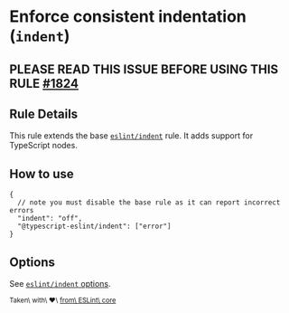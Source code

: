 Enforce consistent indentation (`indent`)
=========================================

PLEASE READ THIS ISSUE BEFORE USING THIS RULE [\#1824](https://github.com/typescript-eslint/typescript-eslint/issues/1824)
--------------------------------------------------------------------------------------------------------------------------

Rule Details
------------

This rule extends the base [`eslint/indent`](https://eslint.org/docs/rules/indent) rule. It adds support for TypeScript nodes.

How to use
----------

    {
      // note you must disable the base rule as it can report incorrect errors
      "indent": "off",
      "@typescript-eslint/indent": ["error"]
    }

Options
-------

See [`eslint/indent` options](https://eslint.org/docs/rules/indent#options).

<sup>Taken\ with\ ❤️\ [from\ ESLint\ core](https://github.com/eslint/eslint/blob/master/docs/rules/indent.md)</sup>
